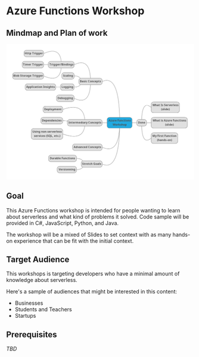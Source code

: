 # Azure Functions Workshop

## Mindmap and Plan of work

![Mindmap](media/mindmap.png)

## Goal

This Azure Functions workshop is intended for people wanting to learn about serverless and what kind of problems it solved. Code sample will be provided in C#, JavaScript, Python, and Java.

The workshop will be a mixed of Slides to set context with as many hands-on experience that can be fit with the initial context.

## Target Audience

This workshops is targeting developers who have a minimal amount of knowledge about serverless.

Here's a sample of audiences that might be interested in this content:

* Businesses
* Students and Teachers
* Startups

## Prerequisites

*TBD*
